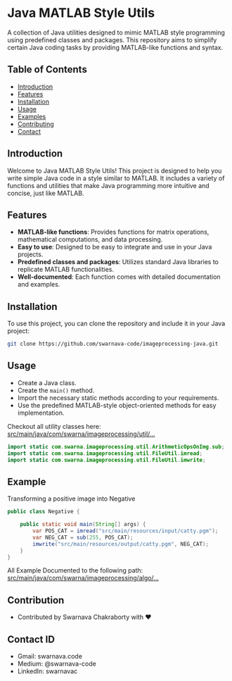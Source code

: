 # Java MATLAB Style Utils

A collection of Java utilities designed to mimic MATLAB style programming using predefined classes and packages. This repository aims to simplify certain Java coding tasks by providing MATLAB-like functions and syntax.


## Table of Contents

- [Introduction](#introduction)
- [Features](#features)
- [Installation](#installation)
- [Usage](#usage)
- [Examples](#examples)
- [Contributing](#contributing)
- [Contact](#contact)


## Introduction

Welcome to Java MATLAB Style Utils! This project is designed to help you write simple Java code in a style similar to MATLAB. It includes a variety of functions and utilities that make Java programming more intuitive and concise, just like MATLAB.


## Features

- **MATLAB-like functions**: Provides functions for matrix operations, mathematical computations, and data processing.
- **Easy to use**: Designed to be easy to integrate and use in your Java projects.
- **Predefined classes and packages**: Utilizes standard Java libraries to replicate MATLAB functionalities.
- **Well-documented**: Each function comes with detailed documentation and examples.


## Installation

To use this project, you can clone the repository and include it in your Java project:

```bash
git clone https://github.com/swarnava-code/imageprocessing-java.git
```


## Usage

- Create a Java class.
- Create the `main()` method.
- Import the necessary static methods according to your requirements.
- Use the predefined MATLAB-style object-oriented methods for easy implementation.

Checkout all utility classes here:
[src/main/java/com/swarna/imageprocessing/util/...](src/main/java/com/swarna/imageprocessing/util)

```java
import static com.swarna.imageprocessing.util.ArithmeticOpsOnImg.sub;
import static com.swarna.imageprocessing.util.FileUtil.imread;
import static com.swarna.imageprocessing.util.FileUtil.imwrite;
```

## Example

Transforming a positive image into Negative
```java
public class Negative {

    public static void main(String[] args) {
        var POS_CAT = imread("src/main/resources/input/catty.pgm");
        var NEG_CAT = sub(255, POS_CAT);
        imwrite("src/main/resources/output/catty.pgm", NEG_CAT);
    }
}
```
All Example Documented to the following path:
[src/main/java/com/swarna/imageprocessing/algo/...](src/main/java/com/swarna/imageprocessing/algo)


## Contribution

- Contributed by Swarnava Chakraborty with ❤️


## Contact ID
- Gmail: swarnava.code
- Medium: @swarnava-code
- LinkedIn: swarnavac
